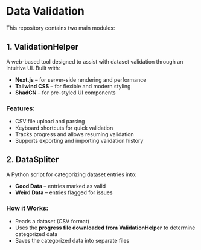 # Data Validation

This repository contains two main modules:

## 1. ValidationHelper

A web-based tool designed to assist with dataset validation through an intuitive UI. Built with:

- **Next.js** – for server-side rendering and performance
- **Tailwind CSS** – for flexible and modern styling
- **ShadCN** – for pre-styled UI components

### Features:

- CSV file upload and parsing
- Keyboard shortcuts for quick validation
- Tracks progress and allows resuming validation
- Supports exporting and importing validation history

## 2. DataSpliter

A Python script for categorizing dataset entries into:

- **Good Data** – entries marked as valid
- **Weird Data** – entries flagged for issues

### How it Works:

- Reads a dataset (CSV format)
- Uses the **progress file downloaded from ValidationHelper** to determine categorized data
- Saves the categorized data into separate files
